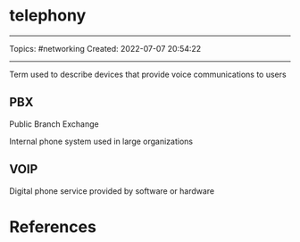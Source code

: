 # telephony
---
Topics: #networking
Created: 2022-07-07 20:54:22

---

Term used to describe devices that provide voice communications to users

## PBX

Public Branch Exchange

Internal phone system used in large organizations

## VOIP

Digital phone service provided by software or hardware

# References
